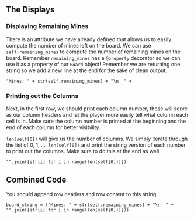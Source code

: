 ## The Displays

### Displaying Remaining Mines
There is an attribute we have already defined that allows us to easily compute the number of mines left on the board.
We can use `self.remaining_mines` to compute the number of remaining mines on the board. Remember `remaining_mines` has a `@property` decorator so we can use it as a property of our `Board` object! Remember we are returning one string so we add a new line at the end for the sake of clean output.
```
"Mines: " + str(self.remaining_mines) + "\n  " +
```

### Printing out the Columns
Next, in the first row, we should print each column number, those will serve as our column headers and let the player more easily tell what column each cell is in.
Make sure the column number is printed at the beginning and the end of each column for better visibility.

`len(self[0])` will give us the number of columns. We simply iterate through the list of 0, 1, ..., `len(self[0])` and print the string version of each number to print out the columns. Make sure to do this at the end as well. 
```
"".join([str(i) for i in range(len(self[0]))])
```
## Combined Code
You should append row headers and row content to this string.
```
board_string = ("Mines: " + str(self.remaining_mines) + "\n  " +                "".join([str(i) for i in range(len(self[0]))]))
```

